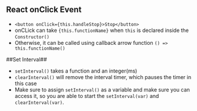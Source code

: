 ## React onClick Event ##
* `<button onClick={this.handleStop}>Stop</button>`
* onCLick can take `{this.functionName}` when `this` is declared inside the `Constructor()`
* Otherwise, it can be called using callback arrow function `() => this.functionName()`

##Set Interval##
* `setInterval()` takes a function and an integer(ms)
* `clearInterval()` will remove the interval timer, which pauses the timer in this case
* Make sure to assign `setInterval()` as a variable and make sure you can access it, so you are able to start the `setInterval(var)` and `clearInterval(var)`.